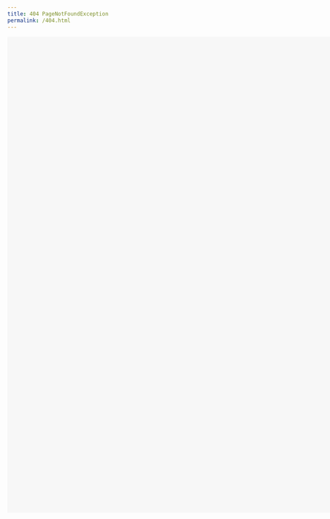 ```yaml
---
title: 404 PageNotFoundException
permalink: /404.html
---
```


<embed width="1920" height="1080" src='http://thebest404pageever.com/swf/NOT_DEFECTIVE.swf'>